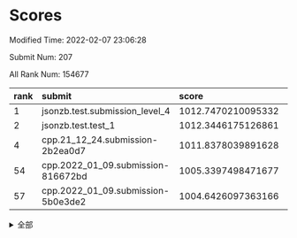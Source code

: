 # Scores

Modified Time: 2022-02-07 23:06:28

Submit Num: 207

All Rank Num: 154677

| rank |               submit               |       score        |       sigma        | pk_num |
| :--- | :--------------------------------- | :----------------- | :----------------- | :----- |
| 1    | jsonzb.test.submission_level_4     | 1012.7470210095332 | 0.7933586667058345 | 2985   |
| 2    | jsonzb.test.test_1                 | 1012.3446175126861 | 0.7887464053522039 | 2989   |
| 4    | cpp.21_12_24.submission-2b2ea0d7   | 1011.8378039891628 | 0.7944166201751421 | 2990   |
| 54   | cpp.2022_01_09.submission-816672bd | 1005.3397498471677 | 0.7225049700109073 | 2990   |
| 57   | cpp.2022_01_09.submission-5b0e3de2 | 1004.6426097363166 | 0.7094070613344463 | 2985   |


<details>
<summary>全部</summary>

| rank |                 submit                 |       score        |       sigma        | pk_num |
| :--- | :------------------------------------- | :----------------- | :----------------- | :----- |
| 1    | jsonzb.test.submission_level_4         | 1012.7470210095332 | 0.7933586667058345 | 2985   |
| 2    | jsonzb.test.test_1                     | 1012.3446175126861 | 0.7887464053522039 | 2989   |
| 3    | gobigger.level_3.submission_level_3_18 | 1012.2362123641761 | 0.8054467719137353 | 2990   |
| 4    | cpp.21_12_24.submission-2b2ea0d7       | 1011.8378039891628 | 0.7944166201751421 | 2990   |
| 5    | gobigger.level_3.submission_level_3_23 | 1011.4087422410245 | 0.7833548228725998 | 2991   |
| 6    | gobigger.level_3.submission_level_3_30 | 1011.06212913113   | 0.7929342518070828 | 2988   |
| 7    | gobigger.level_3.submission_level_3_8  | 1010.6429981127284 | 0.7489163793070565 | 2989   |
| 8    | gobigger.level_3.submission_level_3_32 | 1010.5912469817432 | 0.7700819127023708 | 2990   |
| 9    | gobigger.level_3.submission_level_3_6  | 1010.5263373737607 | 0.7421675511367556 | 2993   |
| 10   | gobigger.level_3.submission_level_3_26 | 1010.515729519123  | 0.7685301627683926 | 2986   |
| 11   | gobigger.level_3.submission_level_3_24 | 1010.5138610362912 | 0.757440705906574  | 2988   |
| 12   | gobigger.level_3.submission_level_3_1  | 1010.3517801915046 | 0.790289434320393  | 2987   |
| 13   | gobigger.level_3.submission_level_3_33 | 1010.3256782751123 | 0.7602209101307642 | 2993   |
| 14   | gobigger.level_3.submission_level_3_39 | 1010.3038986644068 | 0.7659320658029188 | 2986   |
| 15   | gobigger.level_3.submission_level_3_40 | 1010.2867309180149 | 0.7593817666046614 | 2988   |
| 16   | gobigger.level_3.submission_level_3_29 | 1010.2341396998307 | 0.7755660204343262 | 2989   |
| 17   | gobigger.level_3.submission_level_3_48 | 1010.1471441811515 | 0.753441916918539  | 2991   |
| 18   | gobigger.level_3.submission_level_3_28 | 1010.0548603377142 | 0.7463480824848718 | 2991   |
| 19   | gobigger.level_3.submission_level_3_35 | 1010.0338391012933 | 0.7508608458501659 | 2989   |
| 20   | gobigger.level_3.submission_level_3_9  | 1009.9773338597049 | 0.7419154090526526 | 2984   |
| 21   | gobigger.level_3.submission_level_3_20 | 1009.9665259551334 | 0.7539617619412892 | 2991   |
| 22   | gobigger.level_3.submission_level_3_0  | 1009.8971592211456 | 0.7402071851906878 | 2992   |
| 23   | gobigger.level_3.submission_level_3_38 | 1009.8786134348525 | 0.7512373426101411 | 2992   |
| 24   | gobigger.level_3.submission_level_3_19 | 1009.8674533121474 | 0.7453711289469755 | 2989   |
| 25   | gobigger.level_3.submission_level_3_5  | 1009.8660978959834 | 0.7535052555499153 | 2991   |
| 26   | gobigger.level_3.submission_level_3_25 | 1009.8095387509711 | 0.767943463961056  | 2988   |
| 27   | gobigger.level_3.submission_level_3_4  | 1009.7748321171108 | 0.7521704525204551 | 2993   |
| 28   | gobigger.level_3.submission_level_3_45 | 1009.7515522233539 | 0.7648727752827671 | 2985   |
| 29   | gobigger.level_3.submission_level_3_49 | 1009.7337009365946 | 0.7564034627366617 | 2988   |
| 30   | gobigger.level_3.submission_level_3_11 | 1009.7313110458911 | 0.7473967007359628 | 2988   |
| 31   | gobigger.level_3.submission_level_3_44 | 1009.7282618648704 | 0.7690776371315087 | 2998   |
| 32   | gobigger.level_3.submission_level_3_10 | 1009.7164013875325 | 0.7577136852770103 | 2991   |
| 33   | gobigger.level_3.submission_level_3_41 | 1009.7129551585356 | 0.7438267607352776 | 2988   |
| 34   | gobigger.level_3.submission_level_3_3  | 1009.7016155520387 | 0.7595702168888152 | 2990   |
| 35   | gobigger.level_3.submission_level_3_34 | 1009.6520822957964 | 0.7415570065883037 | 2989   |
| 36   | gobigger.level_3.submission_level_3_31 | 1009.6314813855055 | 0.767895514345315  | 2991   |
| 37   | gobigger.level_3.submission_level_3_14 | 1009.4720211488492 | 0.7352344333487391 | 2988   |
| 38   | gobigger.level_3.submission_level_3_43 | 1009.4669776754141 | 0.7502495258516474 | 2988   |
| 39   | gobigger.level_3.submission_level_3_2  | 1009.4568662330255 | 0.7797058362283069 | 2986   |
| 40   | gobigger.level_3.submission_level_3_37 | 1009.3572456419432 | 0.7423714410041912 | 2989   |
| 41   | gobigger.level_3.submission_level_3_16 | 1009.3022706394652 | 0.7482417923633121 | 2989   |
| 42   | gobigger.level_3.submission_level_3_13 | 1009.2889726504659 | 0.736537544404916  | 2988   |
| 43   | gobigger.level_3.submission_level_3_22 | 1009.2687123114447 | 0.7780509780273506 | 2992   |
| 44   | gobigger.level_3.submission_level_3_12 | 1009.2579027940822 | 0.7526214840988169 | 2991   |
| 45   | gobigger.level_3.submission_level_3_36 | 1008.9734908926346 | 0.7568347933590452 | 2986   |
| 46   | gobigger.level_3.submission_level_3_42 | 1008.9695262723195 | 0.7354406070890666 | 2990   |
| 47   | gobigger.level_3.submission_level_3_15 | 1008.8377718731623 | 0.768392852573773  | 2989   |
| 48   | gobigger.level_3.submission_level_3_46 | 1008.8166602457993 | 0.7428958831651343 | 2990   |
| 49   | gobigger.level_3.submission_level_3_27 | 1008.7253265877549 | 0.7457471491925209 | 2991   |
| 50   | gobigger.level_3.submission_level_3_7  | 1008.6767243931357 | 0.754356104435253  | 2991   |
| 51   | gobigger.level_3.submission_level_3_21 | 1008.6137605386166 | 0.7444804879421717 | 2986   |
| 52   | gobigger.level_3.submission_level_3_17 | 1008.0787777522213 | 0.7379230046503216 | 2984   |
| 53   | gobigger.level_3.submission_level_3_47 | 1008.0274711690788 | 0.7296972919440462 | 2987   |
| 54   | cpp.2022_01_09.submission-816672bd     | 1005.3397498471677 | 0.7225049700109073 | 2990   |
| 55   | gobigger.level_1.submission_level_1_12 | 1005.1017469584837 | 0.7188461111018397 | 2991   |
| 56   | gobigger.level_1.submission_level_1_2  | 1004.8041728097018 | 0.7135813836872164 | 2992   |
| 57   | cpp.2022_01_09.submission-5b0e3de2     | 1004.6426097363166 | 0.7094070613344463 | 2985   |
| 58   | gobigger.level_1.submission_level_1_30 | 1004.4963285674861 | 0.7245836181084204 | 2984   |
| 59   | gobigger.level_1.submission_level_1_46 | 1004.3064969658861 | 0.7246509628935149 | 2993   |
| 60   | gobigger.level_1.submission_level_1_19 | 1004.2949068477445 | 0.7241359609895187 | 2991   |
| 61   | gobigger.level_1.submission_level_1_29 | 1004.283493947035  | 0.7121045999610276 | 2989   |
| 62   | gobigger.level_1.submission_level_1_25 | 1004.0908674180206 | 0.7188700533017135 | 2985   |
| 63   | gobigger.level_1.submission_level_1_42 | 1004.0317642329433 | 0.7092501839740537 | 2990   |
| 64   | gobigger.level_1.submission_level_1_7  | 1004.0306040079929 | 0.7307885945123112 | 2993   |
| 65   | gobigger.level_1.submission_level_1_21 | 1004.0118621868452 | 0.7113660617375613 | 2990   |
| 66   | gobigger.level_1.submission_level_1_24 | 1003.7760174562306 | 0.7094359228821733 | 2986   |
| 67   | gobigger.level_1.submission_level_1_9  | 1003.7495733117115 | 0.722920584084834  | 2989   |
| 68   | gobigger.level_1.submission_level_1_6  | 1003.704665740446  | 0.7163789646479538 | 2989   |
| 69   | gobigger.level_1.submission_level_1_34 | 1003.7028901811714 | 0.71061321561165   | 2993   |
| 70   | gobigger.level_1.submission_level_1_20 | 1003.6418765313039 | 0.7140133210816642 | 2990   |
| 71   | gobigger.level_1.submission_level_1_48 | 1003.6402666236992 | 0.7139884800227698 | 2984   |
| 72   | gobigger.level_1.submission_level_1_8  | 1003.6041619621386 | 0.7134217465657822 | 2991   |
| 73   | gobigger.level_1.submission_level_1_44 | 1003.5687981395098 | 0.7057706429762323 | 2988   |
| 74   | gobigger.level_1.submission_level_1_14 | 1003.4870092079955 | 0.7155442149244917 | 2988   |
| 75   | gobigger.level_1.submission_level_1_26 | 1003.4519659534611 | 0.7104837059064231 | 2988   |
| 76   | gobigger.level_1.submission_level_1_4  | 1003.4515876496423 | 0.7180432947180272 | 2991   |
| 77   | gobigger.level_1.submission_level_1_27 | 1003.449522232419  | 0.7114808165811627 | 2990   |
| 78   | gobigger.level_1.submission_level_1_39 | 1003.3889290048069 | 0.7044013220593922 | 2991   |
| 79   | gobigger.level_1.submission_level_1_37 | 1003.3674595107063 | 0.7274462734530938 | 2988   |
| 80   | gobigger.level_1.submission_level_1_41 | 1003.3483333538461 | 0.7068892192794037 | 2983   |
| 81   | gobigger.level_1.submission_level_1_13 | 1003.3411259428154 | 0.7043963436570233 | 2988   |
| 82   | gobigger.level_1.submission_level_1_1  | 1003.3343084134915 | 0.7276188814674386 | 2989   |
| 83   | gobigger.level_1.submission_level_1_15 | 1003.2816274457774 | 0.7177301720457716 | 2988   |
| 84   | gobigger.level_1.submission_level_1_28 | 1003.2113745413093 | 0.7111961146725408 | 2986   |
| 85   | gobigger.level_1.submission_level_1_11 | 1003.1596937154231 | 0.7030641151341147 | 2993   |
| 86   | gobigger.level_1.submission_level_1_22 | 1003.1538547039457 | 0.7207260934598909 | 2985   |
| 87   | gobigger.level_1.submission_level_1_18 | 1003.1514551549726 | 0.7195613720253007 | 2987   |
| 88   | gobigger.level_1.submission_level_1_32 | 1003.0748964104375 | 0.714081174601277  | 2988   |
| 89   | gobigger.level_1.submission_level_1_35 | 1003.0392591794198 | 0.7130044395461915 | 2990   |
| 90   | gobigger.level_1.submission_level_1_33 | 1002.9720914879497 | 0.7127204608918885 | 2988   |
| 91   | gobigger.level_1.submission_level_1_17 | 1002.9418685679859 | 0.7147632107628222 | 2989   |
| 92   | gobigger.level_1.submission_level_1_31 | 1002.8813611044806 | 0.7159943802268981 | 2990   |
| 93   | gobigger.level_1.submission_level_1_38 | 1002.8706519387489 | 0.7250506422091826 | 2988   |
| 94   | gobigger.level_1.submission_level_1_47 | 1002.8389230250585 | 0.7076820395231171 | 2989   |
| 95   | gobigger.level_1.submission_level_1_45 | 1002.7079765683286 | 0.7205151591933789 | 2992   |
| 96   | gobigger.level_1.submission_level_1_3  | 1002.6641249278557 | 0.703523473641259  | 2990   |
| 97   | gobigger.level_1.submission_level_1_23 | 1002.599649564856  | 0.7083744466597784 | 2987   |
| 98   | gobigger.level_1.submission_level_1_10 | 1002.5044446145916 | 0.7078560900050537 | 2990   |
| 99   | gobigger.level_1.submission_level_1_40 | 1002.4575084944616 | 0.7198074209325572 | 2989   |
| 100  | gobigger.level_1.submission_level_1_5  | 1002.4025280093218 | 0.7171123322664058 | 2988   |
| 101  | gobigger.level_1.submission_level_1_49 | 1002.3801958289794 | 0.7122282355354906 | 2987   |
| 102  | gobigger.level_1.submission_level_1_36 | 1002.3559768681674 | 0.7146376591850981 | 2988   |
| 103  | gobigger.level_1.submission_level_1_16 | 1002.352710995679  | 0.7085655837354745 | 2991   |
| 104  | gobigger.level_1.submission_level_1_43 | 1002.28151127997   | 0.72438178188029   | 2990   |
| 105  | gobigger.level_1.submission_level_1_0  | 1001.5541503563753 | 0.7127100780032684 | 2994   |
| 106  | gobigger.random.submission_random_24   | 997.9129977475428  | 0.7118857946380217 | 2993   |
| 107  | gobigger.random.submission_random_41   | 997.271219627312   | 0.7052364640944984 | 2986   |
| 108  | gobigger.random.submission_random_22   | 997.2097726522243  | 0.6989035402202657 | 2988   |
| 109  | gobigger.random.submission_random_12   | 997.1027835354676  | 0.7009456997594791 | 2987   |
| 110  | gobigger.random.submission_random_43   | 996.9499073025548  | 0.7169506785357402 | 2993   |
| 111  | gobigger.random.submission_random_1    | 996.8216851566273  | 0.7220678172571626 | 2985   |
| 112  | gobigger.random.submission_random_8    | 996.7641915323982  | 0.7103724189325781 | 2990   |
| 113  | gobigger.random.submission_random_16   | 996.7261624883164  | 0.6971845416486653 | 2991   |
| 114  | gobigger.random.submission_random_21   | 996.6853786052134  | 0.7064579184559517 | 2987   |
| 115  | gobigger.random.submission_random_35   | 996.6161624613239  | 0.708978062102662  | 2991   |
| 116  | gobigger.random.submission_random_47   | 996.6013619682091  | 0.7168338074256171 | 2987   |
| 117  | gobigger.random.submission_random_38   | 996.5654075791771  | 0.7065594227277457 | 2987   |
| 118  | gobigger.random.submission_random_48   | 996.4540588737292  | 0.706474498553095  | 2992   |
| 119  | gobigger.random.submission_random_26   | 996.4108321830549  | 0.701247864940479  | 2992   |
| 120  | gobigger.random.submission_random_25   | 996.2739039533612  | 0.7289441168290393 | 2989   |
| 121  | gobigger.random.submission_random_13   | 996.2592836753878  | 0.6975426792621423 | 2993   |
| 122  | gobigger.random.submission_random_32   | 996.2521881444943  | 0.7170150318082763 | 2994   |
| 123  | gobigger.random.submission_random_45   | 996.1911012423749  | 0.7236557584523852 | 2985   |
| 124  | gobigger.random.submission_random_15   | 996.1578723146307  | 0.7205731509469773 | 2987   |
| 125  | gobigger.random.submission_random_23   | 996.136120348771   | 0.7111555322372621 | 2985   |
| 126  | gobigger.random.submission_random_33   | 996.1191201952596  | 0.7304088357793886 | 2987   |
| 127  | gobigger.random.submission_random_40   | 996.0865523451445  | 0.7174302353396856 | 2995   |
| 128  | gobigger.random.submission_random_6    | 996.085399985499   | 0.7099019005079967 | 2994   |
| 129  | gobigger.random.submission_random_37   | 996.0509105939298  | 0.6970435924419875 | 2993   |
| 130  | gobigger.random.submission_random_42   | 996.0045798359363  | 0.7153365867276847 | 2991   |
| 131  | gobigger.random.submission_random_36   | 995.9977582935559  | 0.7056290578631568 | 2989   |
| 132  | gobigger.random.submission_random_44   | 995.884299621676   | 0.7131920535062964 | 2992   |
| 133  | gobigger.random.submission_random_28   | 995.768184370127   | 0.7107932241646449 | 2992   |
| 134  | gobigger.random.submission_random_4    | 995.7625553874319  | 0.7145123154906445 | 2990   |
| 135  | gobigger.random.submission_random_30   | 995.7039218213068  | 0.703285532631908  | 2991   |
| 136  | gobigger.random.submission_random_29   | 995.6944936172024  | 0.7092990313014367 | 2986   |
| 137  | gobigger.random.submission_random_39   | 995.6465540822027  | 0.7216670916589113 | 2997   |
| 138  | gobigger.random.submission_random_2    | 995.6367118493481  | 0.7046767846803546 | 2996   |
| 139  | gobigger.random.submission_random_17   | 995.5961248185096  | 0.7125911122748863 | 2990   |
| 140  | gobigger.random.submission_random_3    | 995.5359311282307  | 0.7207242862478743 | 2986   |
| 141  | gobigger.random.submission_random_31   | 995.4665592814677  | 0.6991054278633412 | 2990   |
| 142  | gobigger.random.submission_random_20   | 995.4046504745875  | 0.7082235581444427 | 2987   |
| 143  | gobigger.random.submission_random_27   | 995.3973373302049  | 0.7183786501259426 | 2986   |
| 144  | gobigger.random.submission_random_34   | 995.368292825727   | 0.7116801153524183 | 2989   |
| 145  | gobigger.random.submission_random_49   | 995.2788125830258  | 0.7130309269381591 | 2986   |
| 146  | gobigger.random.submission_random_7    | 995.1991012031808  | 0.7229243069598543 | 2985   |
| 147  | gobigger.random.submission_random_9    | 995.1179613481163  | 0.71954319307999   | 2986   |
| 148  | gobigger.random.submission_random_10   | 994.971363983901   | 0.7020892452534561 | 2991   |
| 149  | gobigger.random.submission_random_46   | 994.95172164752    | 0.7175394963703794 | 2990   |
| 150  | gobigger.random.submission_random_0    | 994.9275272101451  | 0.7127848575021901 | 2990   |
| 151  | gobigger.random.submission_random_5    | 994.8695558198301  | 0.7109177727567787 | 2990   |
| 152  | gobigger.random.submission_random_19   | 994.6157631709002  | 0.7165373581662406 | 2987   |
| 153  | gobigger.random.submission_random_18   | 994.556378097543   | 0.7080195637504287 | 2984   |
| 154  | gobigger.level_2.submission_level_2_31 | 994.5486819170197  | 0.7202663466056811 | 2991   |
| 155  | gobigger.random.submission_random_14   | 994.5226617489456  | 0.7124275980676618 | 2986   |
| 156  | gobigger.level_2.submission_level_2_1  | 994.2261366526806  | 0.7259654683628811 | 2987   |
| 157  | gobigger.random.submission_random_11   | 994.1136914725167  | 0.7259852759153668 | 2993   |
| 158  | gobigger.level_2.submission_level_2_33 | 993.968172468883   | 0.7306628809170892 | 2985   |
| 159  | gobigger.level_2.submission_level_2_26 | 993.7936679087245  | 0.7201574946066157 | 2987   |
| 160  | gobigger.level_2.submission_level_2_5  | 993.5730528689277  | 0.736686652114104  | 2991   |
| 161  | gobigger.level_2.submission_level_2_22 | 993.5490602389647  | 0.7336106043187901 | 2988   |
| 162  | gobigger.level_2.submission_level_2_7  | 993.3958289257649  | 0.7504520411367448 | 2995   |
| 163  | gobigger.level_2.submission_level_2_6  | 993.391568108487   | 0.7517733486675002 | 2987   |
| 164  | gobigger.level_2.submission_level_2_44 | 993.3736529245073  | 0.7249821695988812 | 2992   |
| 165  | gobigger.level_2.submission_level_2_8  | 993.1264207496718  | 0.7457611379396925 | 2991   |
| 166  | gobigger.level_2.submission_level_2_45 | 993.1108970310911  | 0.7355977362849623 | 2991   |
| 167  | gobigger.level_2.submission_level_2_12 | 993.0324797011527  | 0.7671202137099989 | 2993   |
| 168  | gobigger.level_2.submission_level_2_32 | 992.993310130311   | 0.7371795678254262 | 2985   |
| 169  | gobigger.level_2.submission_level_2_23 | 992.9168206118233  | 0.735163347370741  | 2990   |
| 170  | gobigger.level_2.submission_level_2_38 | 992.7895210732835  | 0.7417481232003695 | 2982   |
| 171  | gobigger.level_2.submission_level_2_29 | 992.7577550629209  | 0.7506487285752936 | 2992   |
| 172  | gobigger.level_2.submission_level_2_30 | 992.7463168860983  | 0.7466491726865662 | 2990   |
| 173  | gobigger.level_2.submission_level_2_43 | 992.7109700840246  | 0.7559595452346317 | 2990   |
| 174  | gobigger.level_2.submission_level_2_40 | 992.694615900392   | 0.7581301674359499 | 2987   |
| 175  | gobigger.level_2.submission_level_2_18 | 992.6232781408868  | 0.7416100146915048 | 2990   |
| 176  | gobigger.level_2.submission_level_2_10 | 992.6125075884481  | 0.7487240942238275 | 2985   |
| 177  | gobigger.level_2.submission_level_2_14 | 992.5529130910461  | 0.7588176755626184 | 2988   |
| 178  | gobigger.level_2.submission_level_2_25 | 992.4515704901943  | 0.7419355450739693 | 2988   |
| 179  | gobigger.level_2.submission_level_2_28 | 992.4409888086625  | 0.7376341971769533 | 2988   |
| 180  | gobigger.level_2.submission_level_2_24 | 992.3244427954852  | 0.7456608276262348 | 2984   |
| 181  | gobigger.level_2.submission_level_2_49 | 992.2780205268729  | 0.746480555719139  | 2991   |
| 182  | gobigger.level_2.submission_level_2_13 | 992.1912148052033  | 0.7421007964745993 | 2988   |
| 183  | gobigger.level_2.submission_level_2_41 | 992.0847737784351  | 0.7442268668139124 | 2986   |
| 184  | gobigger.level_2.submission_level_2_3  | 991.9391391287405  | 0.7498680746759602 | 2989   |
| 185  | gobigger.level_2.submission_level_2_16 | 991.8997278344415  | 0.7479749946936111 | 2985   |
| 186  | gobigger.level_2.submission_level_2_11 | 991.8201742702046  | 0.7467095799983772 | 2986   |
| 187  | gobigger.level_2.submission_level_2_17 | 991.6859439568052  | 0.751808650098416  | 2987   |
| 188  | gobigger.level_2.submission_level_2_2  | 991.6818465584422  | 0.7410853765785623 | 2991   |
| 189  | gobigger.level_2.submission_level_2_37 | 991.6521382297318  | 0.753501544149459  | 2992   |
| 190  | gobigger.level_2.submission_level_2_4  | 991.643718899227   | 0.7450616292893154 | 2987   |
| 191  | gobigger.level_2.submission_level_2_47 | 991.526967792206   | 0.7814114795492274 | 2985   |
| 192  | gobigger.level_2.submission_level_2_27 | 991.4894852087258  | 0.7435418445984012 | 2987   |
| 193  | gobigger.level_2.submission_level_2_21 | 991.402936026849   | 0.7447355586486036 | 2989   |
| 194  | gobigger.level_2.submission_level_2_48 | 991.344590339519   | 0.7359713240062932 | 2989   |
| 195  | gobigger.level_2.submission_level_2_15 | 991.3063855475211  | 0.7715624116013596 | 2991   |
| 196  | gobigger.level_2.submission_level_2_9  | 991.2123158107707  | 0.7716690183670544 | 2989   |
| 197  | gobigger.level_2.submission_level_2_19 | 991.139330947708   | 0.7368702647712712 | 2990   |
| 198  | gobigger.level_2.submission_level_2_46 | 991.1266214814402  | 0.7505965700321964 | 2989   |
| 199  | gobigger.level_2.submission_level_2_35 | 990.8942454515897  | 0.7691199595286679 | 2988   |
| 200  | gobigger.level_2.submission_level_2_36 | 990.6774204678928  | 0.7599182496552981 | 2986   |
| 201  | gobigger.level_2.submission_level_2_0  | 990.5413921474001  | 0.7593419745708796 | 2993   |
| 202  | gobigger.level_2.submission_level_2_39 | 990.517907506224   | 0.7727145731649239 | 2986   |
| 203  | gobigger.level_2.submission_level_2_42 | 990.1379090765162  | 0.757963519053058  | 2987   |
| 204  | gobigger.level_2.submission_level_2_34 | 989.3418571771713  | 0.7796672795604389 | 2983   |
| 205  | gobigger.level_2.submission_level_2_20 | 989.077971337508   | 0.8018122538515952 | 2981   |
| 206  | gobigger.none.submission_none_0        | 976.1458166510147  | 1.4467968179982875 | 2987   |
| 207  | gobigger.none.submission_none_1        | 973.7192432285868  | 1.8051237822708055 | 2989   |

</details>